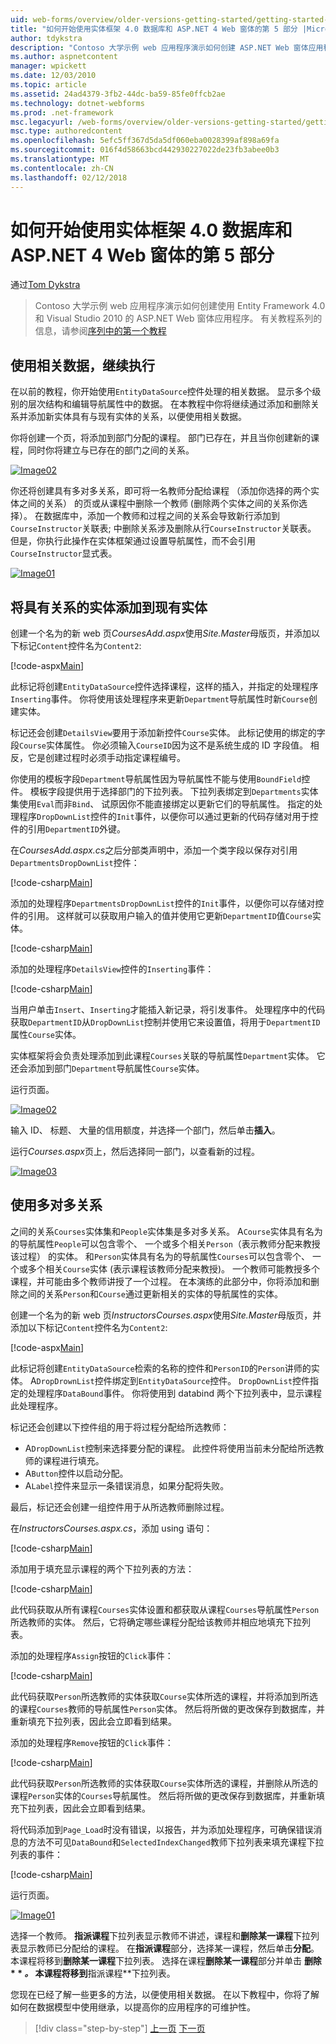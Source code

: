 ```yaml
---
uid: web-forms/overview/older-versions-getting-started/getting-started-with-ef/the-entity-framework-and-aspnet-getting-started-part-5
title: "如何开始使用实体框架 4.0 数据库和 ASP.NET 4 Web 窗体的第 5 部分 |Microsoft 文档"
author: tdykstra
description: "Contoso 大学示例 web 应用程序演示如何创建 ASP.NET Web 窗体应用程序使用实体框架。 该示例应用程序..."
ms.author: aspnetcontent
manager: wpickett
ms.date: 12/03/2010
ms.topic: article
ms.assetid: 24ad4379-3fb2-44dc-ba59-85fe0ffcb2ae
ms.technology: dotnet-webforms
ms.prod: .net-framework
msc.legacyurl: /web-forms/overview/older-versions-getting-started/getting-started-with-ef/the-entity-framework-and-aspnet-getting-started-part-5
msc.type: authoredcontent
ms.openlocfilehash: 5efc5ff367d5da5df060eba0028399af898a69fa
ms.sourcegitcommit: 016f4d58663bcd442930227022de23fb3abee0b3
ms.translationtype: MT
ms.contentlocale: zh-CN
ms.lasthandoff: 02/12/2018
---
```

<a name="getting-started-with-entity-framework-40-database-first-and-aspnet-4-web-forms---part-5"></a>如何开始使用实体框架 4.0 数据库和 ASP.NET 4 Web 窗体的第 5 部分
====================
通过[Tom Dykstra](https://github.com/tdykstra)

> Contoso 大学示例 web 应用程序演示如何创建使用 Entity Framework 4.0 和 Visual Studio 2010 的 ASP.NET Web 窗体应用程序。 有关教程系列的信息，请参阅[序列中的第一个教程](the-entity-framework-and-aspnet-getting-started-part-1.md)


## <a name="working-with-related-data-continued"></a>使用相关数据，继续执行

在以前的教程，你开始使用`EntityDataSource`控件处理的相关数据。 显示多个级别的层次结构和编辑导航属性中的数据。 在本教程中你将继续通过添加和删除关系并添加新实体具有与现有实体的关系，以便使用相关数据。

你将创建一个页，将添加到部门分配的课程。 部门已存在，并且当你创建新的课程，同时你将建立与已存在的部门之间的关系。

[![Image02](the-entity-framework-and-aspnet-getting-started-part-5/_static/image2.png)](the-entity-framework-and-aspnet-getting-started-part-5/_static/image1.png)

你还将创建具有多对多关系，即可将一名教师分配给课程 （添加你选择的两个实体之间的关系） 的页或从课程中删除一个教师 (删除两个实体之间的关系你选择）。 在数据库中，添加一个教师和过程之间的关系会导致新行添加到`CourseInstructor`关联表; 中删除关系涉及删除从行`CourseInstructor`关联表。 但是，你执行此操作在实体框架通过设置导航属性，而不会引用`CourseInstructor`显式表。

[![Image01](the-entity-framework-and-aspnet-getting-started-part-5/_static/image4.png)](the-entity-framework-and-aspnet-getting-started-part-5/_static/image3.png)

## <a name="adding-an-entity-with-a-relationship-to-an-existing-entity"></a>将具有关系的实体添加到现有实体

创建一个名为的新 web 页*CoursesAdd.aspx*使用*Site.Master*母版页，并添加以下标记`Content`控件名为`Content2`:

[!code-aspx[Main](the-entity-framework-and-aspnet-getting-started-part-5/samples/sample1.aspx)]

此标记将创建`EntityDataSource`控件选择课程，这样的插入，并指定的处理程序`Inserting`事件。 你将使用该处理程序来更新`Department`导航属性时新`Course`创建实体。

标记还会创建`DetailsView`要用于添加新控件`Course`实体。 此标记使用的绑定的字段`Course`实体属性。 你必须输入`CourseID`因为这不是系统生成的 ID 字段值。 相反，它是创建过程时必须手动指定课程编号。

你使用的模板字段`Department`导航属性因为导航属性不能与使用`BoundField`控件。 模板字段提供用于选择部门的下拉列表。 下拉列表绑定到`Departments`实体集使用`Eval`而非`Bind`、 试原因你不能直接绑定以更新它们的导航属性。 指定的处理程序`DropDownList`控件的`Init`事件，以便你可以通过更新的代码存储对用于控件的引用`DepartmentID`外键。

在*CoursesAdd.aspx.cs*之后分部类声明中，添加一个类字段以保存对引用`DepartmentsDropDownList`控件：

[!code-csharp[Main](the-entity-framework-and-aspnet-getting-started-part-5/samples/sample2.cs)]

添加的处理程序`DepartmentsDropDownList`控件的`Init`事件，以便你可以存储对控件的引用。 这样就可以获取用户输入的值并使用它更新`DepartmentID`值`Course`实体。

[!code-csharp[Main](the-entity-framework-and-aspnet-getting-started-part-5/samples/sample3.cs)]

添加的处理程序`DetailsView`控件的`Inserting`事件：

[!code-csharp[Main](the-entity-framework-and-aspnet-getting-started-part-5/samples/sample4.cs)]

当用户单击`Insert`、`Inserting`才能插入新记录，将引发事件。 处理程序中的代码获取`DepartmentID`从`DropDownList`控制并使用它来设置值，将用于`DepartmentID`属性`Course`实体。

实体框架将会负责处理添加到此课程`Courses`关联的导航属性`Department`实体。 它还会添加到部门`Department`导航属性`Course`实体。

运行页面。

[![Image02](the-entity-framework-and-aspnet-getting-started-part-5/_static/image6.png)](the-entity-framework-and-aspnet-getting-started-part-5/_static/image5.png)

输入 ID、 标题、 大量的信用额度，并选择一个部门，然后单击**插入**。

运行*Courses.aspx*页上，然后选择同一部门，以查看新的过程。

[![Image03](the-entity-framework-and-aspnet-getting-started-part-5/_static/image8.png)](the-entity-framework-and-aspnet-getting-started-part-5/_static/image7.png)

## <a name="working-with-many-to-many-relationships"></a>使用多对多关系

之间的关系`Courses`实体集和`People`实体集是多对多关系。 A`Course`实体具有名为的导航属性`People`可以包含零个、 一个或多个相关`Person`（表示教师分配来教授该过程） 的实体。 和`Person`实体具有名为的导航属性`Courses`可以包含零个、 一个或多个相关`Course`实体 (表示课程该教师分配来教授)。 一个教师可能教授多个课程，并可能由多个教师讲授了一个过程。 在本演练的此部分中，你将添加和删除之间的关系`Person`和`Course`通过更新相关的实体的导航属性的实体。

创建一个名为的新 web 页*InstructorsCourses.aspx*使用*Site.Master*母版页，并添加以下标记`Content`控件名为`Content2`:

[!code-aspx[Main](the-entity-framework-and-aspnet-getting-started-part-5/samples/sample5.aspx)]

此标记将创建`EntityDataSource`检索的名称的控件和`PersonID`的`Person`讲师的实体。 A`DropDrownList`控件绑定到`EntityDataSource`控件。 `DropDownList`控件指定的处理程序`DataBound`事件。 你将使用到 databind 两个下拉列表中，显示课程此处理程序。

标记还会创建以下控件组的用于将过程分配给所选教师：

- A`DropDownList`控制来选择要分配的课程。 此控件将使用当前未分配给所选教师的课程进行填充。
- A`Button`控件以启动分配。
- A`Label`控件来显示一条错误消息，如果分配将失败。

最后，标记还会创建一组控件用于从所选教师删除过程。

在*InstructorsCourses.aspx.cs*，添加 using 语句：

[!code-csharp[Main](the-entity-framework-and-aspnet-getting-started-part-5/samples/sample6.cs)]

添加用于填充显示课程的两个下拉列表的方法：

[!code-csharp[Main](the-entity-framework-and-aspnet-getting-started-part-5/samples/sample7.cs)]

此代码获取从所有课程`Courses`实体设置和都获取从课程`Courses`导航属性`Person`所选教师的实体。 然后，它将确定哪些课程分配给该教师并相应地填充下拉列表。

添加的处理程序`Assign`按钮的`Click`事件：

[!code-csharp[Main](the-entity-framework-and-aspnet-getting-started-part-5/samples/sample8.cs)]

此代码获取`Person`所选教师的实体获取`Course`实体所选的课程，并将添加到所选的课程`Courses`教师的导航属性`Person`实体。 然后将所做的更改保存到数据库，并重新填充下拉列表，因此会立即看到结果。

添加的处理程序`Remove`按钮的`Click`事件：

[!code-csharp[Main](the-entity-framework-and-aspnet-getting-started-part-5/samples/sample9.cs)]

此代码获取`Person`所选教师的实体获取`Course`实体所选的课程，并删除从所选的课程`Person`实体的`Courses`导航属性。 然后将所做的更改保存到数据库，并重新填充下拉列表，因此会立即看到结果。

将代码添加到`Page_Load`时没有错误，以报告，并为添加处理程序，可确保错误消息的方法不可见`DataBound`和`SelectedIndexChanged`教师下拉列表来填充课程下拉列表的事件：

[!code-csharp[Main](the-entity-framework-and-aspnet-getting-started-part-5/samples/sample10.cs)]

运行页面。

[![Image01](the-entity-framework-and-aspnet-getting-started-part-5/_static/image10.png)](the-entity-framework-and-aspnet-getting-started-part-5/_static/image9.png)

选择一个教师。 **指派课程**下拉列表显示教师不讲述，课程和**删除某一课程**下拉列表显示教师已分配给的课程。 在**指派课程**部分，选择某一课程，然后单击**分配**。 本课程将移到**删除某一课程**下拉列表。 选择在课程**删除某一课程**部分并单击 **删除 * * *。* 本课程将移到**指派课程**下拉列表。

您现在已经了解一些更多的方法，以便使用相关数据。 在以下教程中，你将了解如何在数据模型中使用继承，以提高你的应用程序的可维护性。

>[!div class="step-by-step"]
[上一页](the-entity-framework-and-aspnet-getting-started-part-4.md)
[下一页](the-entity-framework-and-aspnet-getting-started-part-6.md)
